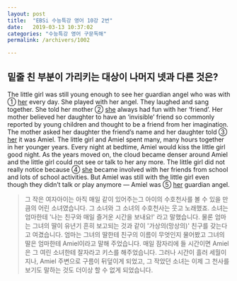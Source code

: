 ```yaml
---
layout: post
title:  "EBSi 수능특강 영어 10강 2번"
date:   2019-03-13 10:37:02
categories: "수능특강 영어 구문독해"
permalink: /archivers/1002

---
```

## 밑줄 친 부분이 가리키는 대상이 나머지 넷과 다른 것은? 
The little girl was still young enough to see her guardian angel who was with ① <u>her</u> every day. She played with her angel. They laughed and sang together. She told her mother ② <u>she</u> always had fun with her ‘friend’. Her mother believed her daughter to have an ‘invisible’ friend so commonly reported by young children and thought to be a friend from her imagination. The mother asked her daughter the friend’s name and her daughter told ③ <u>her</u> it was Amiel. The little girl and Amiel spent many, many hours together in her younger years. Every night at bedtime, Amiel would kiss the little girl good night. As the years moved on, the cloud became denser around Amiel and the little girl could not see or talk to her any more. The little girl did not really notice because ④ <u>she</u> became involved with her friends from school and lots of school activities. But Amiel was still with the little girl even though they didn’t talk or play anymore — Amiel was ⑤ <u>her</u> guardian angel. 

<!--more-->

> 그 작은 여자아이는 아직 매일 같이 있어주는그 아이의 수호천사를 볼 수 있을 만큼의 어린 소녀였습니다. 그 소녀와 그 소녀의 수호천사는 웃고 노래했죠. 소녀는 엄마한테 '나는 친구와 매일 즐거운 시간을 보내요!' 라고 말했습니다. 물론 엄마는 그녀의 딸이 유년기 흔히 보고되는 것과 같이 '가상의(망상의)' 친구를 갖는다고 여겼습니다. 엄마는 그녀의 딸한테 친구의 이름이 무엇인지 물어봤고 그녀의 딸은 엄마한테 Amiel이라고 말해 주었습니다. 매일 잠자리에 들 시간이면 Amiel은 그 여린 소녀한테 잘자라고 키스를 해주었습니다. 그러나 시간이 흘러 세월이 지나, Amiel 주변으로 구름이 뒤덮이게 되었고, 그 작았던 소녀는 이제 그 천사를 보기도 말하는 것도 더이상 할 수 없게 되었습니다.

